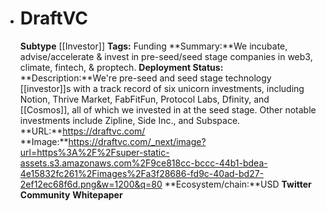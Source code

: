 - # DraftVC
  **Subtype** [[Investor]]
  **Tags:** Funding
  **Summary:**We incubate, advise/accelerate & invest in pre-seed/seed stage companies in web3, climate, fintech, & proptech.
  **Deployment Status:**
  **Description:**We're pre-seed and seed stage technology [[investor]]s with a track record of six unicorn investments, including Notion, Thrive Market, FabFitFun, Protocol Labs, Dfinity, and [[Cosmos]], all of which we invested in at the seed stage. Other notable investments include Zipline, Side Inc., and Subspace.
  **URL:**https://draftvc.com/
  **Image:**https://draftvc.com/_next/image?url=https%3A%2F%2Fsuper-static-assets.s3.amazonaws.com%2F9ce818cc-bccc-44b1-bdea-4e15832fc261%2Fimages%2Fa3f28686-fd9c-40ad-bd27-2ef12ec68f6d.png&w=1200&q=80
  **Ecosystem/chain:**USD
  **Twitter**
  **Community**
  **Whitepaper**
